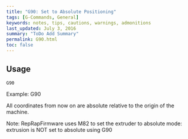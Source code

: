 ```yaml
---
title: "G90: Set to Absolute Positioning" 
tags: [G-Commands, General]
keywords: notes, tips, cautions, warnings, admonitions
last_updated: July 3, 2016
summary: "ToDo Add Summary"
permalink: G90.html
toc: false
---
```



## Usage ##
```
G90
```

Example: G90

All coordinates from now on are absolute relative to the origin of the machine.

Note: RepRapFirmware uses M82 to set the extruder to absolute mode: extrusion is NOT set to absolute using G90
